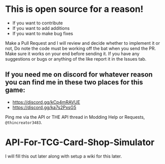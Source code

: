 # This is open source for a reason!
* If you want to contribute
* If you want to add additions
* If you want to make bug fixes

Make a Pull Request and I will review and decide whether to implement it or not, Do note the code must be working off the bat when you send the PR. Make sure it works on your end before sending it.
If you have any suggestions or bugs or anything of the like report it in the Issues tab.

## If you need me on discord for whatever reason you can find me in these two places for this game:
* https://discord.gg/kCp4mRAVUE
* https://discord.gg/ka7s2PxsG5

Ping me via the API or THE API thread in Modding Help or Requests, `@thincreator3483`.

# API-For-TCG-Card-Shop-Simulator
I will fill this out later along with setup a wiki for this later.
